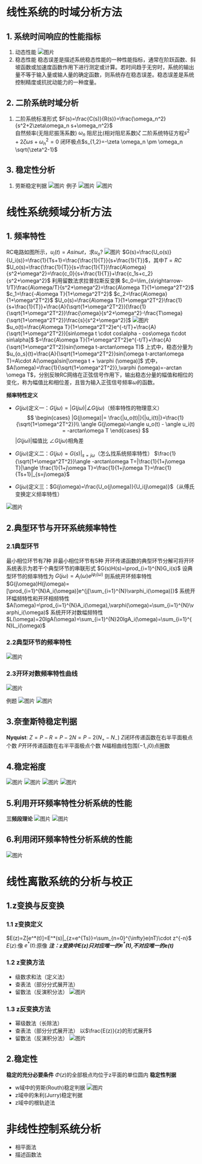 # 线性系统的时域分析方法
## 1. 系统时间响应的性能指标
1. 动态性能
    ![图片](picture/动态性能指标.png)
2. 稳态性能
    稳态误差是描述系统稳态性能的一种性能指标，通常在阶跃函数、斜坡函数或加速度函数作用下进行测定或计算。若时间趋于无穷时，系统的输出量不等于输入量或输人量的确定函数，则系统存在稳态误差。稳态误差是系统控制精度或抗扰动能力的一种度量。

## 2. 二阶系统时域分析
1. 二阶系统标准形式
    $F(s)=\frac{C(s)}{R(s)}=\frac{\omega_n^2}{s^2+2\zeta\omega_n              s+\omega_n^2}$<br>
    自然频率(无阻尼振荡系数)  $\omega_n$
    阻尼比(相对阻尼系数)$\zeta$
    二阶系统特征方程$s^2+2\zeta\omega s+\omega_n^2=0$
    闭环极点$s_{1,2}=-\zeta \omega_n \pm \omega_n \sqrt{\zeta^2-1}$

## 3. 稳定性分析
1. 劳斯稳定判据
   ![图片](picture/劳斯判据.png)
   例子
   ![图片](picture/劳斯判据例子1.png)
   ![图片](picture/劳斯判据例子2.png)

# 线性系统频域分析方法
## 1. 频率特性
RC电路如图所示，$u_i(t)=Asin\omega t$，求$u_o$?
   ![图片](picture/频率特性RC电路.png)
   $G(s)=\frac{U_o(s)}{U_i(s)}=\frac{1}{Ts+1}=\frac{\frac{1}{T}}{s+\frac{1}{T}}$，其中$T=RC$
   $U_o(s)=\frac{\frac{1}{T}}{s+\frac{1}{T}}\frac{A\omega}{s^2+\omega^2}=\frac{c_0}{s+\frac{1}{T}}+\frac{c_1s+c_2}{s^2+\omega^2}$
   利用留数法求拉普拉斯反变换
    $c_0=\lim_{s\rightarrow-1/T}\frac{A\omega/T}{s^2+\omega^2}=\frac{A\omega T}{1+\omega^2T^2}$
    $c_1=\frac{-A\omega T}{1+\omega^2T^2}$
    $c_2=\frac{A\omega}{1+\omega^2T^2}$
   $U_o(s)=\frac{A\omega T}{1+\omega^2T^2}\frac{1}{s+\frac{1}{T}}+\frac{A}{\sqrt{1+\omega^2T^2}}[\frac{1}{\sqrt{1+\omega^2T^2}}\frac{\omega}{s^2+\omega^2}-\frac{T\omega}{\sqrt{1+\omega^2T^2}}\frac{s}{s^2+\omega^2}]$
   ![图片](picture/频率特性三角转换.png)
   $u_o(t)=\frac{A\omega T}{1+\omega^2T^2}e^{-t/T}+\frac{A}{\sqrt{1+\omega^2T^2}}[sin\omega t \cdot cos\alpha - cos\omega t\cdot sin\alpha]$
   $=\frac{A\omega T}{1+\omega^2T^2}e^{-t/T}+\frac{A}{\sqrt{1+\omega^2T^2}}sin(\omega t-arctan\omega T)$
   上式中，稳态分量为
   $u_{o_s}(t)=\frac{A}{\sqrt{1+\omega^2T^2}}sin(\omega t-arctan\omega T)=A\cdot A(\omega)sin[\omega t + \varphi (\omega)]$
   式中，$A(\omega)=\frac{1}{\sqrt{1+\omega^2T^2}},\varphi (\omega)=-arctan \omega T$，分别反映RC网络在正弦信号作用下，输出稳态分量的幅值和相位的变化，称为幅值比和相位差，且皆为输入正弦信号频率$\omega$的函数。
   
   **频率特性定义**
   + $G(j\omega)$定义一：$G(j\omega)=|G(j\omega)|\angle G(j\omega)$（频率特性的物理意义）
    $$
    \begin{cases}
    |G(j\omega)|= \frac{|u_o(t)|}{|u_i(t)|}=\frac{1}{\sqrt{1+\omega^2T^2}}\\
    \angle G(j\omega)=\angle u_o(t) - \angle u_i(t) = -arctan\omega T
    \end{cases}
    $$
    $|G(j\omega)|$幅值比
    $\angle G(j\omega)$相角差

   + $G(j\omega)$定义二：$G(j\omega)=G(s)|_{s=j\omega}$（怎么找系统频率特性）
    $\frac{1}{\sqrt{1+\omega^2T^2}}\angle -arctan\omega T=|\frac{1}{1+j\omega T}|\angle \frac{1}{1+j\omega T}=\frac{1}{1+j\omega T}=\frac{1}{Ts+1}|_{s=j\omega}$
   + $G(j\omega)$定义三：$G(j\omega)=\frac{U_o(j\omega)}{U_i(j\omega)}$（从傅氏变换定义频率特性）

   ![图片](picture/频率特性定义三.png)

## 2.典型环节与开环系统频率特性
### 2.1典型环节
最小相位环节有7种
非最小相位环节有5种
开环传递函数的典型环节分解可将开环系统表示为若干个典型环节的串联形式
$G(s)H(s)=\prod_{i=1}^{N}G_i(s)$
设典型环节的频率特性为
$G(j\omega)=A_i(\omega)e^{j\varphi_{i}(\omega)}$
则系统开环频率特性
$G(j\omega)H(j\omega)=[\prod_{i=1}^{N}A_i(\omega)]e^{j[\sum_{i=1}^{N}\varphi_i(\omega)]}$
系统开环幅频特性和开环相频特性
$A(\omega)=\prod_{i=1}^{N}A_i(\omega),\varphi(\omega)=\sum_{i=1}^{N}\varphi_i(\omega)$
系统开环对数幅频特性
$L(\omega)=20lgA(\omega)=\sum_{i=1}^{N}20lgA_i(\omega)=\sum_{i=1}^{N}L_i(\omega)$
### 2.2典型环节的频率特性

   ![图片](picture/频率特性曲线.png)

### 2.3开环对数频率特性曲线
   ![图片](picture/交接频率点处斜率变化表.png)

   例题
   ![图片](picture/bode画图1.png)
   ![图片](picture/bode画图2.png)

## 3.奈奎斯特稳定判据
**Nyquist**:
$Z=P-R=P-2N=P-2(N_+-N_-)$
$Z$闭环传递函数在右半平面极点个数
$P$开环传递函数在右半平面极点个数
$N$福相曲线包围$(-1,j0)$点圈数

## 4.稳定裕度
   ![图片](picture/稳定裕度1.png)
   ![图片](picture/稳定裕度2.png)
   ![图片](picture/稳定裕度3.png)
   ![图片](picture/稳定裕度4.png)

## 5.利用开环频率特性分析系统的性能
**三频段理论**
   ![图片](picture/三频段理论.png)
   ![图片](picture/三频段理论2.png)

## 6.利用闭环频率特性分析系统的性能
   ![图片](picture/闭环频率特性分析系统性能.png)

# 线性离散系统的分析与校正
## 1.z变换与反变换
### 1.1 z变换定义
$E(z)=Z[e^*(t)]=E^*(s)|_{z=e^{Ts}}=\sum_{n=0}^{\infty}e(nT)\cdot z^{-n}$
$E(z)$:像
$e^*(t)$:原像
***注：z变换中$E(z)$只对应唯一的$e^*(t)$,不对应唯一的$e(t)$***

### 1.2 z变换方法
+ 级数求和法（定义法）
+ 查表法（部分分式展开法）
+ 留数法（反演积分法）
   ![图片](picture/z变换留数法.png)

### 1.3 z反变换方法
+ 幂级数法（长除法）
+ 查表法（部分分式展开法）
  以$\frac{E(z)}{z}的形式展开$
+ 留数法（反演积分法）
   ![图片](picture/z反变换留数法.png)

## 2.稳定性
**稳定的充分必要条件**
$\Phi (z)$的全部极点均位于z平面的单位圆内
**稳定性判据**
+ w域中的劳斯(Routh)稳定判据
   ![图片](picture/w域中的劳斯判据.png)
+ z域中的朱利(Jurry)稳定判据
+ z域中的根轨迹法
  
# 非线性控制系统分析
+ 相平面法
+ 描述函数法